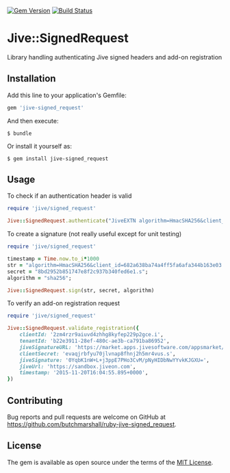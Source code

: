 [![Gem Version](https://badge.fury.io/rb/ruby-jive-signed_request.svg)](http://badge.fury.io/rb/ruby-jive-signed_request)
[![Build Status](https://travis-ci.org/butchmarshall/ruby-jive-signed_request.svg?branch=master)](https://travis-ci.org/butchmarshall/ruby-jive-signed_request)

# Jive::SignedRequest

Library handling authenticating Jive signed headers and add-on registration

## Installation

Add this line to your application's Gemfile:

```ruby
gem 'jive-signed_request'
```

And then execute:

    $ bundle

Or install it yourself as:

    $ gem install jive-signed_request

## Usage

To check if an authentication header is valid

```ruby
require 'jive/signed_request'

Jive::SignedRequest.authenticate("JiveEXTN algorithm=HmacSHA256&client_id=682a638ba74a4ff5fa6afa344b163e03.i&jive_url=https%3A%2F%2Fsandbox.jiveon.com%3A8443&tenant_id=b22e3911-28ef-480c-ae3b-ca791ba86952&timestamp=1436646990000&signature=GjQpEvBUoqUldgUk5bkUUrfwwUYIOcnh4IvQaDEQ4p8%3D", "8bd2952b851747e8f2c937b340fed6e1.s")
```

To create a signature (not really useful except for unit testing)

```ruby
require 'jive/signed_request'

timestamp = Time.now.to_i*1000
str = "algorithm=HmacSHA256&client_id=682a638ba74a4ff5fa6afa344b163e03.i&jive_url=https%3A%2F%2Fsandbox.jiveon.com%3A8443&tenant_id=b22e3911-28ef-480c-ae3b-ca791ba86952&timestamp=#{timestamp}";
secret = "8bd2952b851747e8f2c937b340fed6e1.s";
algorithm = "sha256";

Jive::SignedRequest.sign(str, secret, algorithm)
```

To verify an add-on registration request

```ruby
require 'jive/signed_request'

Jive::SignedRequest.validate_registration({
	clientId: '2zm4rzr9aiuvd4zhhg8kyfep229p2gce.i',
	tenantId: 'b22e3911-28ef-480c-ae3b-ca791ba86952',
	jiveSignatureURL: 'https://market.apps.jivesoftware.com/appsmarket/services/rest/jive/instance/validation/8ce5c231-fab8-46b1-b8b2-fc65deccbb5d',
	clientSecret: 'evaqjrbfyu70jlvnap8fhnj2h5mr4vus.s',
	jiveSignature: '0YqbK1nW+L+j3ppE7PHo3CvM/pNyHIDbNwYYvkKJGXU=',
	jiveUrl: 'https://sandbox.jiveon.com',
	timestamp: '2015-11-20T16:04:55.895+0000',
})
```

## Contributing

Bug reports and pull requests are welcome on GitHub at https://github.com/butchmarshall/ruby-jive-signed_request.


## License

The gem is available as open source under the terms of the [MIT License](http://opensource.org/licenses/MIT).

